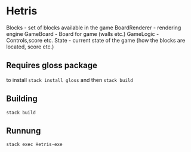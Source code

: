 # Hetris

Blocks - set of blocks available in the game
BoardRenderer - rendering engine
GameBoard - Board for game (walls etc.)
GameLogic - Controls,score etc.
State - current state of the game (how the blocks are located, score etc.)

Requires gloss package
-------------------------
to install `stack install gloss` and then `stack build`

Building
-------------------
```
stack build
```

Runnung
-------------------
```
stack exec Hetris-exe
```
